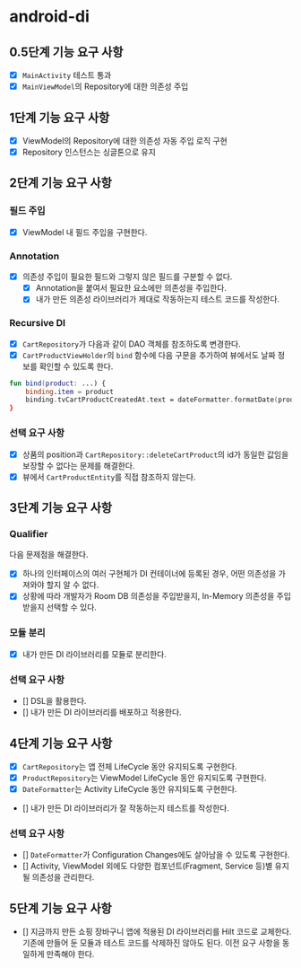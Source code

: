 # android-di
## 0.5단계 기능 요구 사항
- [x] `MainActivity` 테스트 통과
- [x] `MainViewModel`의 Repository에 대한 의존성 주입

## 1단계 기능 요구 사항
- [x] ViewModel의 Repository에 대한 의존성 자동 주입 로직 구현
- [x] Repository 인스턴스는 싱글톤으로 유지

## 2단계 기능 요구 사항
### 필드 주입
- [x] ViewModel 내 필드 주입을 구현한다.

### Annotation
- [x] 의존성 주입이 필요한 필드와 그렇지 않은 필드를 구분할 수 없다.
  - [x] Annotation을 붙여서 필요한 요소에만 의존성을 주입한다.
  - [x] 내가 만든 의존성 라이브러리가 제대로 작동하는지 테스트 코드를 작성한다.

### Recursive DI
- [x] `CartRepository`가 다음과 같이 DAO 객체를 참조하도록 변경한다.
- [x] `CartProductViewHolder`의 `bind` 함수에 다음 구문을 추가하여 뷰에서도 날짜 정보를 확인할 수 있도록 한다.
```kotlin
fun bind(product: ...) {
    binding.item = product
    binding.tvCartProductCreatedAt.text = dateFormatter.formatDate(product.createdAt) // 추가됨
}
```

### 선택 요구 사항
- [x] 상품의 position과 `CartRepository::deleteCartProduct`의 id가 동일한 값임을 보장할 수 없다는 문제를 해결한다.
- [x] 뷰에서 `CartProductEntity`를 직접 참조하지 않는다.

## 3단계 기능 요구 사항
### Qualifier
다음 문제점을 해결한다.
- [x] 하나의 인터페이스의 여러 구현체가 DI 컨테이너에 등록된 경우, 어떤 의존성을 가져와야 할지 알 수 없다.
- [x] 상황에 따라 개발자가 Room DB 의존성을 주입받을지, In-Memory 의존성을 주입받을지 선택할 수 있다.

### 모듈 분리
- [x] 내가 만든 DI 라이브러리를 모듈로 분리한다.

### 선택 요구 사항
- [] DSL을 활용한다.
- [] 내가 만든 DI 라이브러리를 배포하고 적용한다.

## 4단계 기능 요구 사항
- [x] `CartRepository`는 앱 전체 LifeCycle 동안 유지되도록 구현한다.
- [x] `ProductRepository`는 ViewModel LifeCycle 동안 유지되도록 구현한다.
- [x] `DateFormatter`는 Activity LifeCycle 동안 유지되도록 구현한다.
- [] 내가 만든 DI 라이브러리가 잘 작동하는지 테스트를 작성한다.

### 선택 요구 사항
- [] `DateFormatter`가 Configuration Changes에도 살아남을 수 있도록 구현한다.
- [] Activity, ViewModel 외에도 다양한 컴포넌트(Fragment, Service 등)별 유지될 의존성을 관리한다.

## 5단계 기능 요구 사항
- [] 지금까지 만든 쇼핑 장바구니 앱에 적용된 DI 라이브러리를 Hilt 코드로 교체한다. 기존에 만들어 둔 모듈과 테스트 코드를 삭제하진 않아도 된다. 이전 요구 사항을 동일하게 만족해야 한다.
